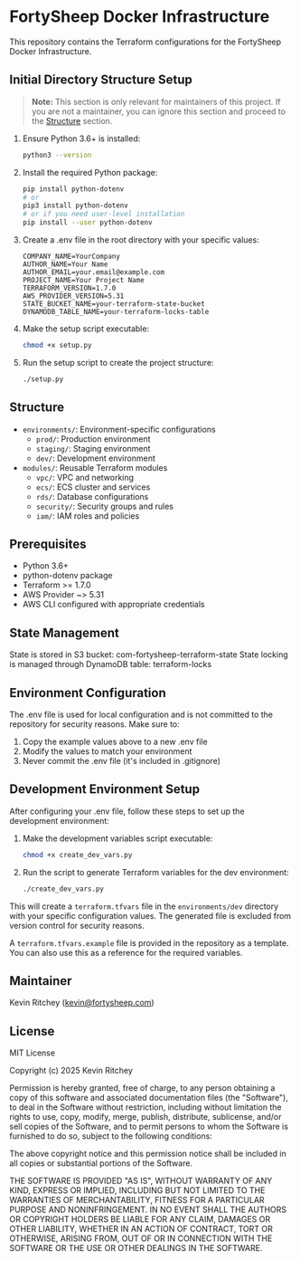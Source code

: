 # FortySheep Docker Infrastructure

This repository contains the Terraform configurations for the FortySheep Docker Infrastructure.

## Initial Directory Structure Setup

> **Note:** This section is only relevant for maintainers of this project.
> If you are not a maintainer, you can ignore this section and proceed to the [Structure](#Structure) section.

1. Ensure Python 3.6+ is installed:
   ```bash
   python3 --version
   ```
2. Install the required Python package:
    ```bash
    pip install python-dotenv
    # or
    pip3 install python-dotenv
    # or if you need user-level installation
    pip install --user python-dotenv
    ```
3. Create a .env file in the root directory with your specific values:
    ```
    COMPANY_NAME=YourCompany
    AUTHOR_NAME=Your Name
    AUTHOR_EMAIL=your.email@example.com
    PROJECT_NAME=Your Project Name
    TERRAFORM_VERSION=1.7.0
    AWS_PROVIDER_VERSION=5.31
    STATE_BUCKET_NAME=your-terraform-state-bucket
    DYNAMODB_TABLE_NAME=your-terraform-locks-table
    ```
4. Make the setup script executable:
    ```bash
    chmod +x setup.py
    ```
5. Run the setup script to create the project structure:
    ```bash
    ./setup.py
    ```
    
## Structure

- `environments/`: Environment-specific configurations
  - `prod/`: Production environment
  - `staging/`: Staging environment
  - `dev/`: Development environment
- `modules/`: Reusable Terraform modules
  - `vpc/`: VPC and networking
  - `ecs/`: ECS cluster and services
  - `rds/`: Database configurations
  - `security/`: Security groups and rules
  - `iam/`: IAM roles and policies

## Prerequisites

- Python 3.6+
- python-dotenv package
- Terraform >= 1.7.0
- AWS Provider ~> 5.31
- AWS CLI configured with appropriate credentials

## State Management

State is stored in S3 bucket: com-fortysheep-terraform-state
State locking is managed through DynamoDB table: terraform-locks

## Environment Configuration
The .env file is used for local configuration and is not committed to the repository for security reasons. Make sure to:

1. Copy the example values above to a new .env file
1. Modify the values to match your environment
1. Never commit the .env file (it's included in .gitignore)

## Development Environment Setup

After configuring your .env file, follow these steps to set up the development environment:

1. Make the development variables script executable:
    ```bash
    chmod +x create_dev_vars.py
    ```

2. Run the script to generate Terraform variables for the dev environment:
    ```bash
    ./create_dev_vars.py
    ```

This will create a `terraform.tfvars` file in the `environments/dev` directory with your specific configuration values. The generated file is excluded from version control for security reasons.

A `terraform.tfvars.example` file is provided in the repository as a template. You can also use this as a reference for the required variables.

## Maintainer

Kevin Ritchey (kevin@fortysheep.com)

## License

MIT License

Copyright (c) 2025 Kevin Ritchey

Permission is hereby granted, free of charge, to any person obtaining a copy
of this software and associated documentation files (the "Software"), to deal
in the Software without restriction, including without limitation the rights
to use, copy, modify, merge, publish, distribute, sublicense, and/or sell
copies of the Software, and to permit persons to whom the Software is
furnished to do so, subject to the following conditions:

The above copyright notice and this permission notice shall be included in all
copies or substantial portions of the Software.

THE SOFTWARE IS PROVIDED "AS IS", WITHOUT WARRANTY OF ANY KIND, EXPRESS OR
IMPLIED, INCLUDING BUT NOT LIMITED TO THE WARRANTIES OF MERCHANTABILITY,
FITNESS FOR A PARTICULAR PURPOSE AND NONINFRINGEMENT. IN NO EVENT SHALL THE
AUTHORS OR COPYRIGHT HOLDERS BE LIABLE FOR ANY CLAIM, DAMAGES OR OTHER
LIABILITY, WHETHER IN AN ACTION OF CONTRACT, TORT OR OTHERWISE, ARISING FROM,
OUT OF OR IN CONNECTION WITH THE SOFTWARE OR THE USE OR OTHER DEALINGS IN THE
SOFTWARE.

